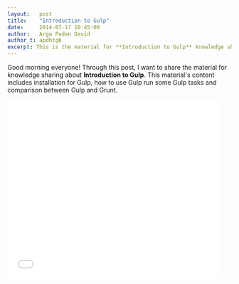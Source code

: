 ```yaml
---
layout:   post
title:    "Introduction to Gulp"
date:     2014-07-17 10:45:00
author:   Arga Padan David
author_t: apdhtg6
excerpt: This is the material for **Introduction to Gulp** knowledge sharing at July 16, 2014
--- 
```


Good morning everyone! Through this post, I want to share the material for knowledge sharing about **Introduction to Gulp**. This material's content includes installation for Gulp, how to use Gulp run some Gulp tasks and comparison between Gulp and Grunt. 


<iframe src="//www.slideshare.net/slideshow/embed_code/37075907" width="476" height="400" frameborder="0" marginwidth="0" marginheight="0" scrolling="no"></iframe>